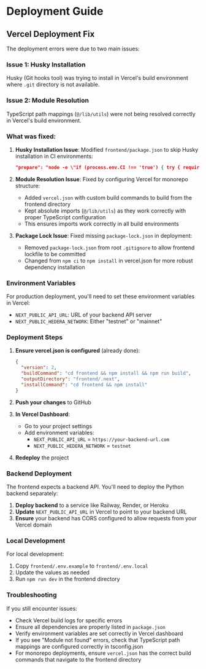 # Deployment Guide

## Vercel Deployment Fix

The deployment errors were due to two main issues:

### Issue 1: Husky Installation
Husky (Git hooks tool) was trying to install in Vercel's build environment where `.git` directory is not available.

### Issue 2: Module Resolution
TypeScript path mappings (`@/lib/utils`) were not being resolved correctly in Vercel's build environment.

### What was fixed:

1. **Husky Installation Issue**: Modified `frontend/package.json` to skip Husky installation in CI environments:
   ```json
   "prepare": "node -e \"if (process.env.CI !== 'true') { try { require('husky').install() } catch (e) {} }\""
   ```

2. **Module Resolution Issue**: Fixed by configuring Vercel for monorepo structure:
   - Added `vercel.json` with custom build commands to build from the frontend directory
   - Kept absolute imports (`@/lib/utils`) as they work correctly with proper TypeScript configuration
   - This ensures imports work correctly in all build environments

3. **Package Lock Issue**: Fixed missing `package-lock.json` in deployment:
   - Removed `package-lock.json` from root `.gitignore` to allow frontend lockfile to be committed
   - Changed from `npm ci` to `npm install` in vercel.json for more robust dependency installation

### Environment Variables

For production deployment, you'll need to set these environment variables in Vercel:

- `NEXT_PUBLIC_API_URL`: URL of your backend API server
- `NEXT_PUBLIC_HEDERA_NETWORK`: Either "testnet" or "mainnet"

### Deployment Steps

1. **Ensure vercel.json is configured** (already done):
   ```json
   {
     "version": 2,
     "buildCommand": "cd frontend && npm install && npm run build",
     "outputDirectory": "frontend/.next",
     "installCommand": "cd frontend && npm install"
   }
   ```

2. **Push your changes** to GitHub

3. **In Vercel Dashboard**:
   - Go to your project settings
   - Add environment variables:
     - `NEXT_PUBLIC_API_URL` = `https://your-backend-url.com`
     - `NEXT_PUBLIC_HEDERA_NETWORK` = `testnet`

4. **Redeploy** the project

### Backend Deployment

The frontend expects a backend API. You'll need to deploy the Python backend separately:

1. **Deploy backend** to a service like Railway, Render, or Heroku
2. **Update** `NEXT_PUBLIC_API_URL` in Vercel to point to your backend URL
3. **Ensure** your backend has CORS configured to allow requests from your Vercel domain

### Local Development

For local development:
1. Copy `frontend/.env.example` to `frontend/.env.local`
2. Update the values as needed
3. Run `npm run dev` in the frontend directory

### Troubleshooting

If you still encounter issues:
- Check Vercel build logs for specific errors
- Ensure all dependencies are properly listed in `package.json`
- Verify environment variables are set correctly in Vercel dashboard
- If you see "Module not found" errors, check that TypeScript path mappings are configured correctly in tsconfig.json
- For monorepo deployments, ensure `vercel.json` has the correct build commands that navigate to the frontend directory
